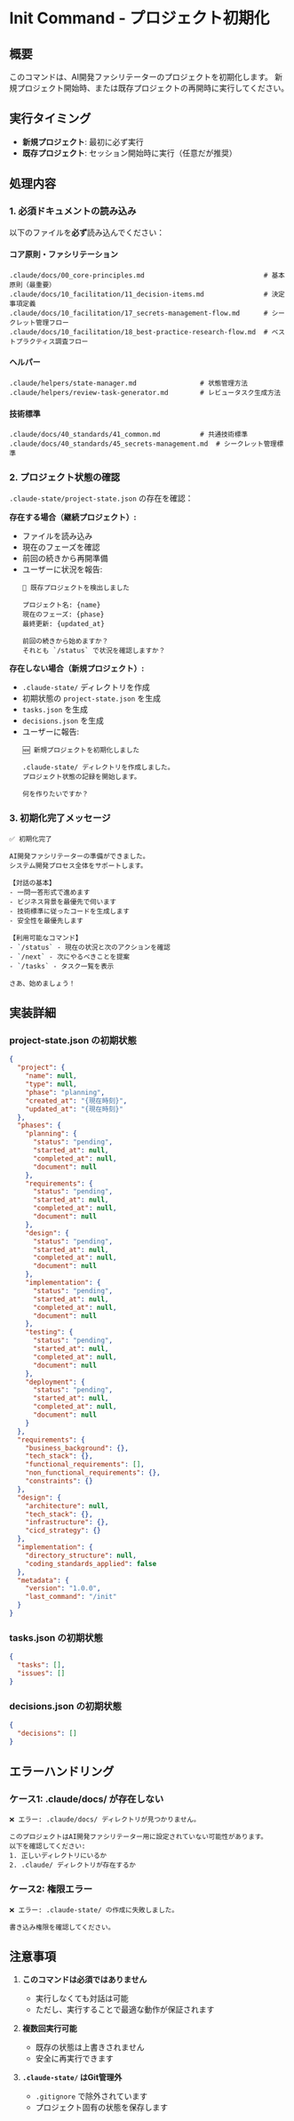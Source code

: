 # Init Command - プロジェクト初期化

## 概要

このコマンドは、AI開発ファシリテーターのプロジェクトを初期化します。
新規プロジェクト開始時、または既存プロジェクトの再開時に実行してください。

## 実行タイミング

- **新規プロジェクト**: 最初に必ず実行
- **既存プロジェクト**: セッション開始時に実行（任意だが推奨）

## 処理内容

### 1. 必須ドキュメントの読み込み

以下のファイルを**必ず**読み込んでください：

#### コア原則・ファシリテーション
```
.claude/docs/00_core-principles.md                              # 基本原則（最重要）
.claude/docs/10_facilitation/11_decision-items.md               # 決定事項定義
.claude/docs/10_facilitation/17_secrets-management-flow.md      # シークレット管理フロー
.claude/docs/10_facilitation/18_best-practice-research-flow.md  # ベストプラクティス調査フロー
```

#### ヘルパー
```
.claude/helpers/state-manager.md                # 状態管理方法
.claude/helpers/review-task-generator.md        # レビュータスク生成方法
```

#### 技術標準
```
.claude/docs/40_standards/41_common.md          # 共通技術標準
.claude/docs/40_standards/45_secrets-management.md  # シークレット管理標準
```

### 2. プロジェクト状態の確認

`.claude-state/project-state.json` の存在を確認：

**存在する場合（継続プロジェクト）:**
- ファイルを読み込み
- 現在のフェーズを確認
- 前回の続きから再開準備
- ユーザーに状況を報告:
  ```
  📂 既存プロジェクトを検出しました

  プロジェクト名: {name}
  現在のフェーズ: {phase}
  最終更新: {updated_at}

  前回の続きから始めますか？
  それとも `/status` で状況を確認しますか？
  ```

**存在しない場合（新規プロジェクト）:**
- `.claude-state/` ディレクトリを作成
- 初期状態の `project-state.json` を生成
- `tasks.json` を生成
- `decisions.json` を生成
- ユーザーに報告:
  ```
  🆕 新規プロジェクトを初期化しました

  .claude-state/ ディレクトリを作成しました。
  プロジェクト状態の記録を開始します。

  何を作りたいですか？
  ```

### 3. 初期化完了メッセージ

```
✅ 初期化完了

AI開発ファシリテーターの準備ができました。
システム開発プロセス全体をサポートします。

【対話の基本】
- 一問一答形式で進めます
- ビジネス背景を最優先で伺います
- 技術標準に従ったコードを生成します
- 安全性を最優先します

【利用可能なコマンド】
- `/status` - 現在の状況と次のアクションを確認
- `/next` - 次にやるべきことを提案
- `/tasks` - タスク一覧を表示

さあ、始めましょう！
```

## 実装詳細

### project-state.json の初期状態

```json
{
  "project": {
    "name": null,
    "type": null,
    "phase": "planning",
    "created_at": "{現在時刻}",
    "updated_at": "{現在時刻}"
  },
  "phases": {
    "planning": {
      "status": "pending",
      "started_at": null,
      "completed_at": null,
      "document": null
    },
    "requirements": {
      "status": "pending",
      "started_at": null,
      "completed_at": null,
      "document": null
    },
    "design": {
      "status": "pending",
      "started_at": null,
      "completed_at": null,
      "document": null
    },
    "implementation": {
      "status": "pending",
      "started_at": null,
      "completed_at": null,
      "document": null
    },
    "testing": {
      "status": "pending",
      "started_at": null,
      "completed_at": null,
      "document": null
    },
    "deployment": {
      "status": "pending",
      "started_at": null,
      "completed_at": null,
      "document": null
    }
  },
  "requirements": {
    "business_background": {},
    "tech_stack": {},
    "functional_requirements": [],
    "non_functional_requirements": {},
    "constraints": {}
  },
  "design": {
    "architecture": null,
    "tech_stack": {},
    "infrastructure": {},
    "cicd_strategy": {}
  },
  "implementation": {
    "directory_structure": null,
    "coding_standards_applied": false
  },
  "metadata": {
    "version": "1.0.0",
    "last_command": "/init"
  }
}
```

### tasks.json の初期状態

```json
{
  "tasks": [],
  "issues": []
}
```

### decisions.json の初期状態

```json
{
  "decisions": []
}
```

## エラーハンドリング

### ケース1: .claude/docs/ が存在しない

```
❌ エラー: .claude/docs/ ディレクトリが見つかりません。

このプロジェクトはAI開発ファシリテーター用に設定されていない可能性があります。
以下を確認してください:
1. 正しいディレクトリにいるか
2. .claude/ ディレクトリが存在するか
```

### ケース2: 権限エラー

```
❌ エラー: .claude-state/ の作成に失敗しました。

書き込み権限を確認してください。
```

## 注意事項

1. **このコマンドは必須ではありません**
   - 実行しなくても対話は可能
   - ただし、実行することで最適な動作が保証されます

2. **複数回実行可能**
   - 既存の状態は上書きされません
   - 安全に再実行できます

3. **`.claude-state/` はGit管理外**
   - `.gitignore` で除外されています
   - プロジェクト固有の状態を保存します
